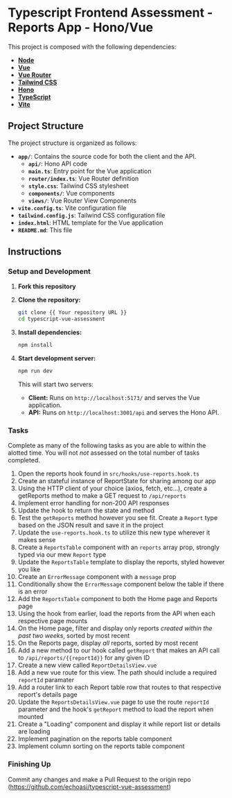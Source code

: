 # Typescript Frontend Assessment - Reports App - Hono/Vue

This project is composed with the following dependencies:

- **[Node](https://nodejs.org)**
- **[Vue](https://vuejs.org/)**
- **[Vue Router](https://router.vuejs.org/)**
- **[Tailwind CSS](https://tailwindcss.com/)**
- **[Hono](https://hono.dev/)**
- **[TypeScript](https://www.typescriptlang.org/)**
- **[Vite](https://vite.dev/)**

## Project Structure

The project structure is organized as follows:

- **`app/`**: Contains the source code for both the client and the API.
  - **`api/`**: Hono API code
  - **`main.ts`**: Entry point for the Vue application
  - **`router/index.ts`**: Vue Router definition
  - **`style.css`**: Tailwind CSS stylesheet
  - **`components/`**: Vue components
  - **`views/`**: Vue Router View Components
- **`vite.config.ts`**: Vite configuration file
- **`tailwind.config.js`**: Tailwind CSS configuration file 
- **`index.html`**: HTML template for the Vue application
- **`README.md`**: This file

## Instructions

### Setup and Development

1. **Fork this repository**

2. **Clone the repository:**
   ```bash
   git clone {{ Your repository URL }}
   cd typescript-vue-assessment
   ```

3. **Install dependencies:**
   ```bash
   npm install
   ```

4. **Start development server:**
   ```bash
   npm run dev
   ```

   This will start two servers:
   - **Client:** Runs on `http://localhost:5173/` and serves the Vue application.
   - **API:** Runs on `http://localhost:3001/api` and serves the Hono API.


### Tasks

Complete as many of the following tasks as you are able to within the alotted time. You will not _not_ assessed on the total number of tasks completed.
 
1. Open the reports hook found in `src/hooks/use-reports.hook.ts`
2. Create an stateful instance of ReportState for sharing among our app
3. Using the HTTP client of your choice (axios, fetch, etc...), create a getReports method to make a GET request to `/api/reports` 
4. Implement error handling for non-200 API responses
5. Update the hook to return the state and method
6. Test the `getReports` method however you see fit. Create a `Report` type based on the JSON result and save it in the project
7. Update the `use-reports.hook.ts` to utilize this new type wherever it makes sense 
8. Create a `ReportsTable` component with an `reports` array prop, strongly typed via our mew `Report` type
9. Update the `ReportsTable` template to display the reports, styled however you like
10. Create an `ErrorMessage` component with a `message` prop
11. Conditionally show the `ErrorMessage` component below the table if there is an error
12. Add the `ReportsTable` component to both the Home page and Reports page
13. Using the hook from earlier, load the reports from the API when each respective page mounts
14. On the Home page, filter and display only reports _created within the past two weeks_, sorted by most recent
15. On the Reports page, display _all_ reports, sorted by most recent
16. Add a new method to our hook called `getReport` that makes an API call to `/api/reports/{{reportId}}` for any given ID
17. Create a new view called `ReportDetailsView.vue`
18. Add a new vue route for this view. The path should include a required `reportId` paramater
19. Add a router link to each Report table row that routes to that respective report's details page
20. Update the `ReportsDetailsView.vue` page to use the route `reportId` parameter and the hook's `getReport` method to load the report when mounted
21. Create a "Loading" component and display it while report list or details are loading
22. Implement pagination on the reports table component
23. Implement column sorting on the reports table component

### Finishing Up
Commit any changes and make a Pull Request to the origin repo (https://github.com/echoasi/typescript-vue-assessment)